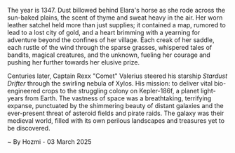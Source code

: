 
The year is 1347.  Dust billowed behind Elara's horse as she rode across the sun-baked plains, the scent of thyme and sweat heavy in the air.  Her worn leather satchel held more than just supplies; it contained a map, rumored to lead to a lost city of gold, and a heart brimming with a yearning for adventure beyond the confines of her village.  Each creak of her saddle, each rustle of the wind through the sparse grasses, whispered tales of bandits, magical creatures, and the unknown, fueling her courage and pushing her further towards her elusive prize.

Centuries later, Captain Rexx "Comet" Valerius steered his starship *Stardust Drifter* through the swirling nebula of Xylos.  His mission: to deliver vital bio-engineered crops to the struggling colony on Kepler-186f, a planet light-years from Earth.  The vastness of space was a breathtaking, terrifying expanse, punctuated by the shimmering beauty of distant galaxies and the ever-present threat of asteroid fields and pirate raids.  The galaxy was their medieval world, filled with its own perilous landscapes and treasures yet to be discovered.

~ By Hozmi - 03 March 2025

